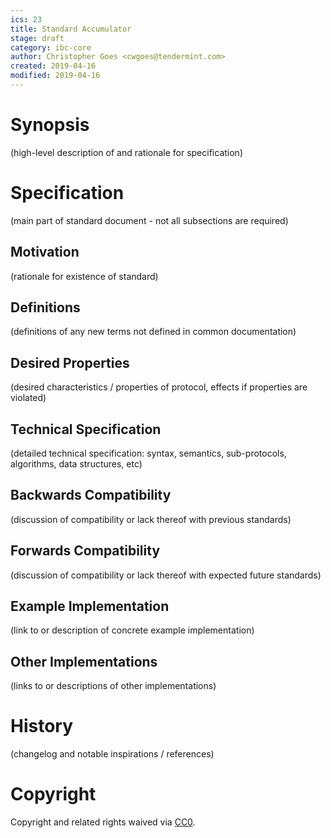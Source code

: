 ```yaml
---
ics: 23
title: Standard Accumulator
stage: draft
category: ibc-core
author: Christopher Goes <cwgoes@tendermint.com>
created: 2019-04-16
modified: 2019-04-16
---
```


# Synopsis

(high-level description of and rationale for specification)

# Specification

(main part of standard document - not all subsections are required)

## Motivation

(rationale for existence of standard)

## Definitions

(definitions of any new terms not defined in common documentation)

## Desired Properties

(desired characteristics / properties of protocol, effects if properties are violated)

## Technical Specification

(detailed technical specification: syntax, semantics, sub-protocols, algorithms, data structures, etc)

## Backwards Compatibility

(discussion of compatibility or lack thereof with previous standards)

## Forwards Compatibility

(discussion of compatibility or lack thereof with expected future standards)

## Example Implementation

(link to or description of concrete example implementation)

## Other Implementations

(links to or descriptions of other implementations)

# History

(changelog and notable inspirations / references)

# Copyright

Copyright and related rights waived via [CC0](https://creativecommons.org/publicdomain/zero/1.0/).
